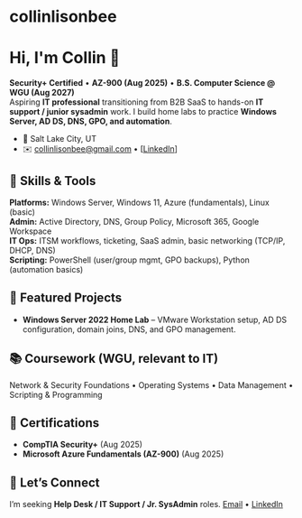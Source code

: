 # collinlisonbee
# Hi, I'm Collin 👋

**Security+ Certified** • **AZ-900 (Aug 2025)** • **B.S. Computer Science @ WGU (Aug 2027)**  
Aspiring **IT professional** transitioning from B2B SaaS to hands-on **IT support / junior sysadmin** work. I build home labs to practice **Windows Server, AD DS, DNS, GPO, and automation**.

- 📍 Salt Lake City, UT  
- ✉️ collinlisonbee@gmail.com • [[LinkedIn](www.linkedin.com/in/collin-lisonbee-443003227)]
  
## 🔧 Skills & Tools
**Platforms:** Windows Server, Windows 11, Azure (fundamentals), Linux (basic)  
**Admin:** Active Directory, DNS, Group Policy, Microsoft 365, Google Workspace  
**IT Ops:** ITSM workflows, ticketing, SaaS admin, basic networking (TCP/IP, DHCP, DNS)  
**Scripting:** PowerShell (user/group mgmt, GPO backups), Python (automation basics)

## 🧪 Featured Projects
- **Windows Server 2022 Home Lab** – VMware Workstation setup, AD DS configuration, domain joins, DNS, and GPO management.

## 📚 Coursework (WGU, relevant to IT)
Network & Security Foundations • Operating Systems • Data Management • Scripting & Programming

## 📜 Certifications
- **CompTIA Security+** (Aug 2025)  
- **Microsoft Azure Fundamentals (AZ-900)** (Aug 2025)

## 🤝 Let’s Connect
I’m seeking **Help Desk / IT Support / Jr. SysAdmin** roles.
[Email](mailto:collinlisonbee@gmail.com) • [LinkedIn](<your-linkedin-url>)

